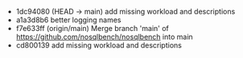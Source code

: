 - 1dc94080 (HEAD -> main) add missing workload and descriptions
- a1a3d8b6 better logging names
- f7e633ff (origin/main) Merge branch 'main' of https://github.com/nosqlbench/nosqlbench into main
- cd800139 add missing workload and descriptions
